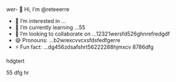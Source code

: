 wer- 👋 Hi, I’m @reteeerre
- 👀 I’m interested in ...
- 🌱 I’m currently learning ...55
- 💞️ I’m looking to collaborate on ...12321wersfd526ghnrefredgdf
- 😄 Pronouns: ...b2wrexcvvcxsfdsfedfgerre
- ⚡ Fun fact: ...dg456zdsafshrt56222288hjmxcv
8786dfg
<!---rwecvnvb152955+
reteeerre/reteeerre is a ✨ special ✨ repository because its123 `README.md` (this fi3le) appears on youffr GitHub prohrtfile8876.sdasfd
You can click the Preview link to take a look at your changes.пd4545sdf1sdf2321
--->hdgtert
55
dfg
hr
